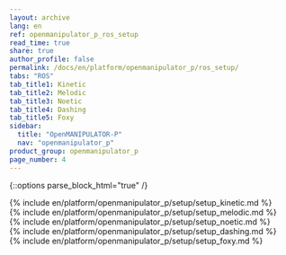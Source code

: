 ```yaml
---
layout: archive
lang: en
ref: openmanipulator_p_ros_setup
read_time: true
share: true
author_profile: false
permalink: /docs/en/platform/openmanipulator_p/ros_setup/
tabs: "ROS"
tab_title1: Kinetic
tab_title2: Melodic
tab_title3: Noetic
tab_title4: Dashing
tab_title5: Foxy
sidebar:
  title: "OpenMANIPULATOR-P"
  nav: "openmanipulator_p"
product_group: openmanipulator_p
page_number: 4
---
```


<div style="counter-reset: h1 3"></div>

{::options parse_block_html="true" /}

<section data-id="{{ page.tab_title1 }}" class="tab_contents">
{% include en/platform/openmanipulator_p/setup/setup_kinetic.md %}
</section>

<section data-id="{{ page.tab_title2 }}" class="tab_contents">
{% include en/platform/openmanipulator_p/setup/setup_melodic.md %}
</section>

<section data-id="{{ page.tab_title3 }}" class="tab_contents">
{% include en/platform/openmanipulator_p/setup/setup_noetic.md %}
</section>

<section data-id="{{ page.tab_title4 }}" class="tab_contents">
{% include en/platform/openmanipulator_p/setup/setup_dashing.md %}
</section>

<section data-id="{{ page.tab_title5 }}" class="tab_contents">
{% include en/platform/openmanipulator_p/setup/setup_foxy.md %}
</section>